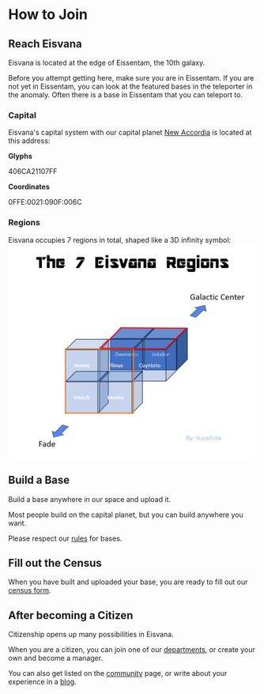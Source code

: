 <script setup lang="ts">
import Youtube from '../components/YouTube.vue';
</script>

# How to Join

## Reach Eisvana

Eisvana is located at the edge of Eissentam, the 10th galaxy.

Before you attempt getting here, make sure you are in Eissentam. If you are not yet in Eissentam, you can look at the featured bases in the teleporter in the anomaly. Often there is a base in Eissentam that you can teleport to.

<Youtube src="https://youtu.be/bwMEYm6ZnuE" />

### Capital

Eisvana's capital system with our capital planet [New Accordia](https://nomanssky.fandom.com/wiki/New_Accordia) is located at this address:

**Glyphs**

<span class="glyphs">406CA21107FF</span>

**Coordinates**

0FFE:0021:090F:006C

### Regions

Eisvana occupies 7 regions in total, shaped like a 3D infinity symbol:
![3D representation of Eisvana's regions](/images/eisvanaregions.png)

<!--@include: ../parts/regionTable.md-->

## Build a Base

Build a base anywhere in our space and upload it.

Most people build on the capital planet, but you can build anywhere you want.

Please respect our [rules](./rules) for bases.

## Fill out the Census

When you have built and uploaded your base, you are ready to fill out our [census form](https://census.eisvana.com/form.html).

## After becoming a Citizen

Citizenship opens up many possibilities in Eisvana.

When you are a citizen, you can join one of our [departments](./departments), or create your own and become a manager.

You can also get listed on the [community](./community/) page, or write about your experience in a [blog](/blog/create).
